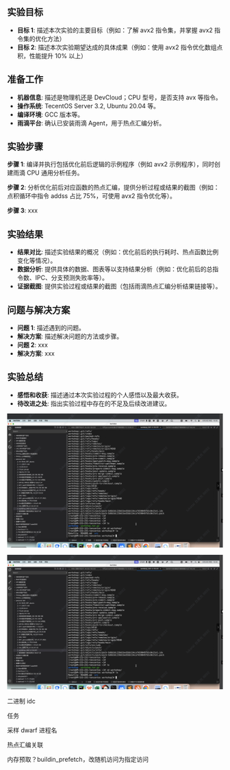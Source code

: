 ## 实验目标

- **目标 1**: 描述本次实验的主要目标（例如：了解 avx2 指令集，并掌握 avx2 指令集的优化方法）
- **目标 2**: 描述本次实验期望达成的具体成果（例如：使用 avx2 指令优化数组点积，性能提升 10% 以上）

## 准备工作

- **机器信息**: 描述是物理机还是 DevCloud；CPU 型号，是否支持 avx 等指令。
- **操作系统**: TecentOS Server 3.2, Ubuntu 20.04 等。
- **编译环境**: GCC 版本等。
- **雨滴平台**: 确认已安装雨滴 Agent，用于热点汇编分析。

## 实验步骤

**步骤 1**: 编译并执行包括优化前后逻辑的示例程序（例如 avx2 示例程序），同时创建雨滴 CPU 通用分析任务。

**步骤 2**: 分析优化前后对应函数的热点汇编，提供分析过程或结果的截图（例如：点积循环中指令 addss 占比 75%，可使用 avx2 指令优化等）。

**步骤 3**: xxx

## 实验结果

- **结果对比**: 描述实验结果的概况（例如：优化前后的执行耗时、热点函数比例变化等情况）。
- **数据分析**: 提供具体的数据、图表等以支持结果分析（例如：优化前后的总指令数、IPC、分支预测失败率等）。
- **证据截图**: 提供实验过程或结果的截图（包括雨滴热点汇编分析结果链接等）。

## 问题与解决方案

- **问题 1**: 描述遇到的问题。
- **解决方案**: 描述解决问题的方法或步骤。
- **问题 2**: xxx
- **解决方案**: xxx

## 实验总结

- **感悟和收获**: 描述通过本次实验过程的个人感悟以及最大收获。
- **待改进之处**: 指出实验过程中存在的不足及后续改进建议。

![image-20240628192656778](rocky培训.assets/image-20240628192656778.png) 











![image-20240628193136354](rocky培训.assets/image-20240628193136354.png)



二进制 idc 



任务





采样 dwarf 进程名



热点汇编关联



内存预取？buildin_prefetch，改随机访问为指定访问
